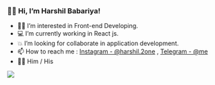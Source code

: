 ### 🙋‍♂️ Hi, I’m Harshil Babariya!

- 👨‍💻 I’m interested in Front-end Developing.
- 💻 I’m currently working in React js.
- 💥 I’m looking for collaborate in application development.
- 📫 How to reach me : [Instagram - @harshil.2one](https://www.instagram.com/harshil.2one/) , [Telegram - @me](https://t.me/harshilbabariya01)
- 💁‍♂️ Him / His

<img src="https://github-readme-stats.vercel.app/api?username=HarshilBabariya01&&show_icons=true&title_color=151515&icon_color=bgrb12&text_color=000000">

